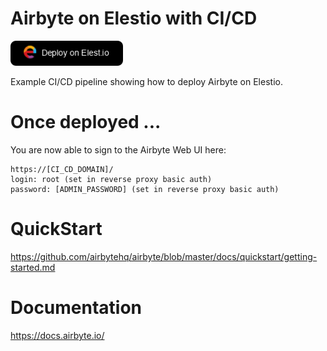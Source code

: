 # Airbyte on Elestio with CI/CD

<a href="https://dash.elest.io/deploy?source=cicd&social=dockerCompose&url=https://github.com/elestio-examples/airbyte"><img src="deploy-on-elestio.png" alt="Deploy on Elest.io" width="180px" /></a>

Example CI/CD pipeline showing how to deploy Airbyte on Elestio.

# Once deployed ...

You are now able to sign to the Airbyte Web UI here:
    
    https://[CI_CD_DOMAIN]/
    login: root (set in reverse proxy basic auth)
    password: [ADMIN_PASSWORD] (set in reverse proxy basic auth)


# QuickStart
https://github.com/airbytehq/airbyte/blob/master/docs/quickstart/getting-started.md

# Documentation
https://docs.airbyte.io/